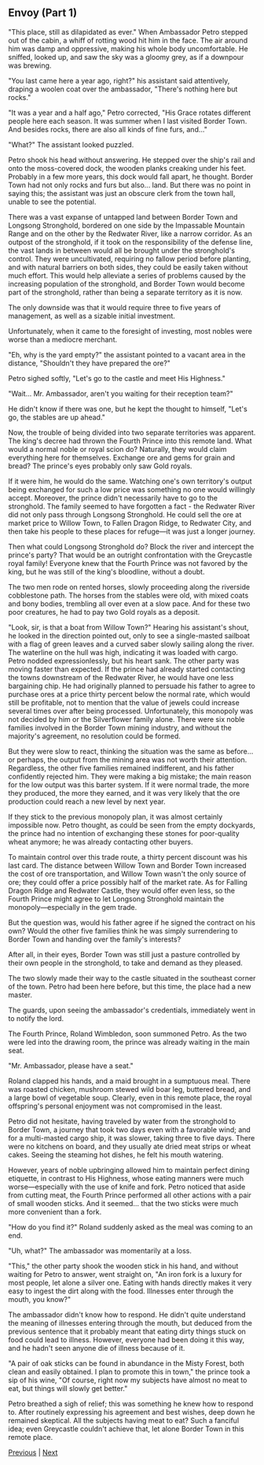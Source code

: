 ## Envoy (Part 1)
"This place, still as dilapidated as ever." When Ambassador Petro stepped out of the cabin, a whiff of rotting wood hit him in the face. The air around him was damp and oppressive, making his whole body uncomfortable. He sniffed, looked up, and saw the sky was a gloomy grey, as if a downpour was brewing.

"You last came here a year ago, right?" his assistant said attentively, draping a woolen coat over the ambassador, "There's nothing here but rocks."

"It was a year and a half ago," Petro corrected, "His Grace rotates different people here each season. It was summer when I last visited Border Town. And besides rocks, there are also all kinds of fine furs, and..."

"What?" The assistant looked puzzled.

Petro shook his head without answering. He stepped over the ship's rail and onto the moss-covered dock, the wooden planks creaking under his feet. Probably in a few more years, this dock would fall apart, he thought. Border Town had not only rocks and furs but also... land. But there was no point in saying this; the assistant was just an obscure clerk from the town hall, unable to see the potential.

There was a vast expanse of untapped land between Border Town and Longsong Stronghold, bordered on one side by the Impassable Mountain Range and on the other by the Redwater River, like a narrow corridor. As an outpost of the stronghold, if it took on the responsibility of the defense line, the vast lands in between would all be brought under the stronghold's control. They were uncultivated, requiring no fallow period before planting, and with natural barriers on both sides, they could be easily taken without much effort. This would help alleviate a series of problems caused by the increasing population of the stronghold, and Border Town would become part of the stronghold, rather than being a separate territory as it is now.

The only downside was that it would require three to five years of management, as well as a sizable initial investment.

Unfortunately, when it came to the foresight of investing, most nobles were worse than a mediocre merchant.

"Eh, why is the yard empty?" the assistant pointed to a vacant area in the distance, "Shouldn't they have prepared the ore?"

Petro sighed softly, "Let's go to the castle and meet His Highness."

"Wait... Mr. Ambassador, aren't you waiting for their reception team?"

He didn't know if there was one, but he kept the thought to himself, "Let's go, the stables are up ahead."

Now, the trouble of being divided into two separate territories was apparent. The king's decree had thrown the Fourth Prince into this remote land. What would a normal noble or royal scion do? Naturally, they would claim everything here for themselves. Exchange ore and gems for grain and bread? The prince's eyes probably only saw Gold royals.

If it were him, he would do the same. Watching one's own territory's output being exchanged for such a low price was something no one would willingly accept. Moreover, the prince didn't necessarily have to go to the stronghold. The family seemed to have forgotten a fact - the Redwater River did not only pass through Longsong Stronghold. He could sell the ore at market price to Willow Town, to Fallen Dragon Ridge, to Redwater City, and then take his people to these places for refuge—it was just a longer journey.

Then what could Longsong Stronghold do? Block the river and intercept the prince's party? That would be an outright confrontation with the Greycastle royal family! Everyone knew that the Fourth Prince was not favored by the king, but he was still of the king's bloodline, without a doubt.

The two men rode on rented horses, slowly proceeding along the riverside cobblestone path. The horses from the stables were old, with mixed coats and bony bodies, trembling all over even at a slow pace. And for these two poor creatures, he had to pay two Gold royals as a deposit.

"Look, sir, is that a boat from Willow Town?"
Hearing his assistant's shout, he looked in the direction pointed out, only to see a single-masted sailboat with a flag of green leaves and a curved saber slowly sailing along the river. The waterline on the hull was high, indicating it was loaded with cargo.
Petro nodded expressionlessly, but his heart sank. The other party was moving faster than expected. If the prince had already started contacting the towns downstream of the Redwater River, he would have one less bargaining chip. He had originally planned to persuade his father to agree to purchase ores at a price thirty percent below the normal rate, which would still be profitable, not to mention that the value of jewels could increase several times over after being processed. Unfortunately, this monopoly was not decided by him or the Silverflower family alone. There were six noble families involved in the Border Town mining industry, and without the majority's agreement, no resolution could be formed.

But they were slow to react, thinking the situation was the same as before... or perhaps, the output from the mining area was not worth their attention. Regardless, the other five families remained indifferent, and his father confidently rejected him. They were making a big mistake; the main reason for the low output was this barter system. If it were normal trade, the more they produced, the more they earned, and it was very likely that the ore production could reach a new level by next year.

If they stick to the previous monopoly plan, it was almost certainly impossible now. Petro thought, as could be seen from the empty dockyards, the prince had no intention of exchanging these stones for poor-quality wheat anymore; he was already contacting other buyers.

To maintain control over this trade route, a thirty percent discount was his last card. The distance between Willow Town and Border Town increased the cost of ore transportation, and Willow Town wasn't the only source of ore; they could offer a price possibly half of the market rate. As for Falling Dragon Ridge and Redwater Castle, they would offer even less, so the Fourth Prince might agree to let Longsong Stronghold maintain the monopoly—especially in the gem trade.

But the question was, would his father agree if he signed the contract on his own? Would the other five families think he was simply surrendering to Border Town and handing over the family's interests?

After all, in their eyes, Border Town was still just a pasture controlled by their own people in the stronghold, to take and demand as they pleased.

The two slowly made their way to the castle situated in the southeast corner of the town. Petro had been here before, but this time, the place had a new master.

The guards, upon seeing the ambassador's credentials, immediately went in to notify the lord.

The Fourth Prince, Roland Wimbledon, soon summoned Petro. As the two were led into the drawing room, the prince was already waiting in the main seat.

"Mr. Ambassador, please have a seat."

Roland clapped his hands, and a maid brought in a sumptuous meal. There was roasted chicken, mushroom stewed wild boar leg, buttered bread, and a large bowl of vegetable soup. Clearly, even in this remote place, the royal offspring's personal enjoyment was not compromised in the least.

Petro did not hesitate, having traveled by water from the stronghold to Border Town, a journey that took two days even with a favorable wind; and for a multi-masted cargo ship, it was slower, taking three to five days. There were no kitchens on board, and they usually ate dried meat strips or wheat cakes. Seeing the steaming hot dishes, he felt his mouth watering.

However, years of noble upbringing allowed him to maintain perfect dining etiquette, in contrast to His Highness, whose eating manners were much worse—especially with the use of knife and fork. Petro noticed that aside from cutting meat, the Fourth Prince performed all other actions with a pair of small wooden sticks. And it seemed... that the two sticks were much more convenient than a fork.

"How do you find it?" Roland suddenly asked as the meal was coming to an end.

"Uh, what?" The ambassador was momentarily at a loss.

"This," the other party shook the wooden stick in his hand, and without waiting for Petro to answer, went straight on, "An iron fork is a luxury for most people, let alone a silver one. Eating with hands directly makes it very easy to ingest the dirt along with the food. Illnesses enter through the mouth, you know?"

The ambassador didn't know how to respond. He didn't quite understand the meaning of illnesses entering through the mouth, but deduced from the previous sentence that it probably meant that eating dirty things stuck on food could lead to illness. However, everyone had been doing it this way, and he hadn't seen anyone die of illness because of it.

"A pair of oak sticks can be found in abundance in the Misty Forest, both clean and easily obtained. I plan to promote this in town," the prince took a sip of his wine, "Of course, right now my subjects have almost no meat to eat, but things will slowly get better."

Petro breathed a sigh of relief; this was something he knew how to respond to. After routinely expressing his agreement and best wishes, deep down he remained skeptical. All the subjects having meat to eat? Such a fanciful idea; even Greycastle couldn't achieve that, let alone Border Town in this remote place.



[Previous](CH0016.md) | [Next](CH0018.md)
